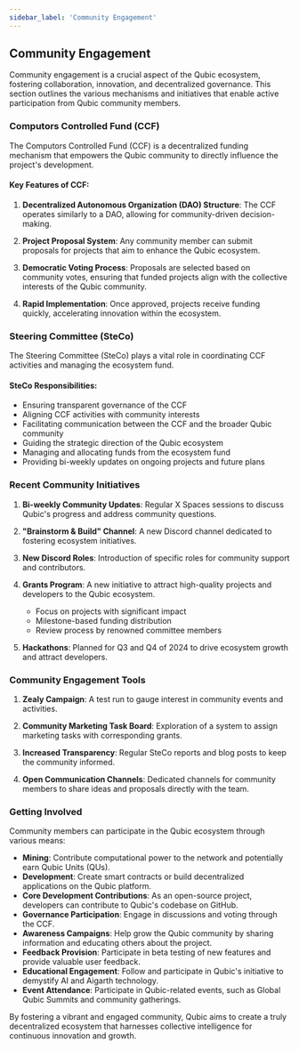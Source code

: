 ```yaml
---
sidebar_label: 'Community Engagement'
---
```


## Community Engagement

Community engagement is a crucial aspect of the Qubic ecosystem, fostering collaboration, innovation, and decentralized governance. This section outlines the various mechanisms and initiatives that enable active participation from Qubic community members.

### Computors Controlled Fund (CCF)

The Computors Controlled Fund (CCF) is a decentralized funding mechanism that empowers the Qubic community to directly influence the project's development.

#### Key Features of CCF:

1. **Decentralized Autonomous Organization (DAO) Structure**: The CCF operates similarly to a DAO, allowing for community-driven decision-making.

2. **Project Proposal System**: Any community member can submit proposals for projects that aim to enhance the Qubic ecosystem.

3. **Democratic Voting Process**: Proposals are selected based on community votes, ensuring that funded projects align with the collective interests of the Qubic community.

4. **Rapid Implementation**: Once approved, projects receive funding quickly, accelerating innovation within the ecosystem.

### Steering Committee (SteCo)

The Steering Committee (SteCo) plays a vital role in coordinating CCF activities and managing the ecosystem fund.

#### SteCo Responsibilities:

- Ensuring transparent governance of the CCF
- Aligning CCF activities with community interests
- Facilitating communication between the CCF and the broader Qubic community
- Guiding the strategic direction of the Qubic ecosystem
- Managing and allocating funds from the ecosystem fund
- Providing bi-weekly updates on ongoing projects and future plans

### Recent Community Initiatives

1. **Bi-weekly Community Updates**: Regular X Spaces sessions to discuss Qubic's progress and address community questions.

2. **"Brainstorm & Build" Channel**: A new Discord channel dedicated to fostering ecosystem initiatives.

3. **New Discord Roles**: Introduction of specific roles for community support and contributors.

4. **Grants Program**: A new initiative to attract high-quality projects and developers to the Qubic ecosystem.
   - Focus on projects with significant impact
   - Milestone-based funding distribution
   - Review process by renowned committee members

5. **Hackathons**: Planned for Q3 and Q4 of 2024 to drive ecosystem growth and attract developers.

### Community Engagement Tools

1. **Zealy Campaign**: A test run to gauge interest in community events and activities.

2. **Community Marketing Task Board**: Exploration of a system to assign marketing tasks with corresponding grants.

3. **Increased Transparency**: Regular SteCo reports and blog posts to keep the community informed.

4. **Open Communication Channels**: Dedicated channels for community members to share ideas and proposals directly with the team.

### Getting Involved

Community members can participate in the Qubic ecosystem through various means:

- **Mining**: Contribute computational power to the network and potentially earn Qubic Units (QUs).
- **Development**: Create smart contracts or build decentralized applications on the Qubic platform.
- **Core Development Contributions**: As an open-source project, developers can contribute to Qubic's codebase on GitHub.
- **Governance Participation**: Engage in discussions and voting through the CCF.
- **Awareness Campaigns**: Help grow the Qubic community by sharing information and educating others about the project.
- **Feedback Provision**: Participate in beta testing of new features and provide valuable user feedback.
- **Educational Engagement**: Follow and participate in Qubic's initiative to demystify AI and Aigarth technology.
- **Event Attendance**: Participate in Qubic-related events, such as Global Qubic Summits and community gatherings.

By fostering a vibrant and engaged community, Qubic aims to create a truly decentralized ecosystem that harnesses collective intelligence for continuous innovation and growth.